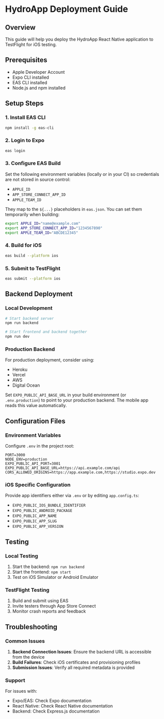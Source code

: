 # HydroApp Deployment Guide

## Overview
This guide will help you deploy the HydroApp React Native application to TestFlight for iOS testing.

## Prerequisites
- Apple Developer Account
- Expo CLI installed
- EAS CLI installed
- Node.js and npm installed

## Setup Steps

### 1. Install EAS CLI
```bash
npm install -g eas-cli
```

### 2. Login to Expo
```bash
eas login
```

### 3. Configure EAS Build
Set the following environment variables (locally or in your CI) so credentials are not stored in source control:
- `APPLE_ID`
- `APP_STORE_CONNECT_APP_ID`
- `APPLE_TEAM_ID`

They map to the `${...}` placeholders in `eas.json`. You can set them temporarily when building:
```bash
export APPLE_ID="name@example.com"
export APP_STORE_CONNECT_APP_ID="1234567890"
export APPLE_TEAM_ID="ABCDE12345"
```

### 4. Build for iOS
```bash
eas build --platform ios
```

### 5. Submit to TestFlight
```bash
eas submit --platform ios
```

## Backend Deployment

### Local Development
```bash
# Start backend server
npm run backend

# Start frontend and backend together
npm run dev
```

### Production Backend
For production deployment, consider using:
- Heroku
- Vercel
- AWS
- Digital Ocean

Set `EXPO_PUBLIC_API_BASE_URL` in your build environment (or `.env.production`) to point to your production backend. The mobile app reads this value automatically.

## Configuration Files

### Environment Variables
Configure `.env` in the project root:
```
PORT=3000
NODE_ENV=production
EXPO_PUBLIC_API_PORT=3001
EXPO_PUBLIC_API_BASE_URL=https://api.example.com/api
CORS_ALLOWED_ORIGINS=https://app.example.com,https://studio.expo.dev
```

### iOS Specific Configuration
Provide app identifiers either via `.env` or by editing `app.config.ts`:
- `EXPO_PUBLIC_IOS_BUNDLE_IDENTIFIER`
- `EXPO_PUBLIC_ANDROID_PACKAGE`
- `EXPO_PUBLIC_APP_NAME`
- `EXPO_PUBLIC_APP_SLUG`
- `EXPO_PUBLIC_APP_VERSION`

## Testing

### Local Testing
1. Start the backend: `npm run backend`
2. Start the frontend: `npm start`
3. Test on iOS Simulator or Android Emulator

### TestFlight Testing
1. Build and submit using EAS
2. Invite testers through App Store Connect
3. Monitor crash reports and feedback

## Troubleshooting

### Common Issues
1. **Backend Connection Issues**: Ensure the backend URL is accessible from the device
2. **Build Failures**: Check iOS certificates and provisioning profiles
3. **Submission Issues**: Verify all required metadata is provided

### Support
For issues with:
- Expo/EAS: Check Expo documentation
- React Native: Check React Native documentation
- Backend: Check Express.js documentation
